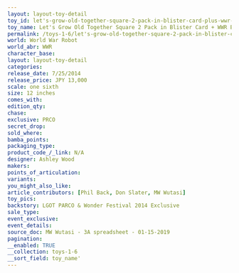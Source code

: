 ```yaml
---
layout: layout-toy-detail 
toy_id: let's-grow-old-together-square-2-pack-in-blister-card-plus-wwr-book
toy_name: Let's Grow Old Together Square 2 Pack in Blister Card + WWR Book
permalink: /toys-1-6/let's-grow-old-together-square-2-pack-in-blister-card-plus-wwr-book.html
world: World War Robot
world_abr: WWR
character_base: 
layout: layout-toy-detail
categories: 
release_date: 7/25/2014
release_price: JPY 13,000 
scale: one sixth
size: 12 inches
comes_with: 
edition_qty: 
chase: 
exclusive: PRCO
secret_drop: 
sold_where: 
bamba_points: 
packaging_type: 
product_code_/_link: N/A
designer: Ashley Wood
makers: 
points_of_articulation: 
variants: 
you_might_also_like: 
article_contributors: [Phil Back, Don Slater, MW Wutasi]
toy_pics: 
backstory: LGOT PARCO & Wonder Festival 2014 Exclusive
sale_type: 
event_exclusive: 
event_details: 
source_doc: MW Wutasi - 3A spreadsheet - 01-15-2019
pagination: 
__enabled: TRUE
__collection: toys-1-6
__sort_field: toy_name'
---
```


